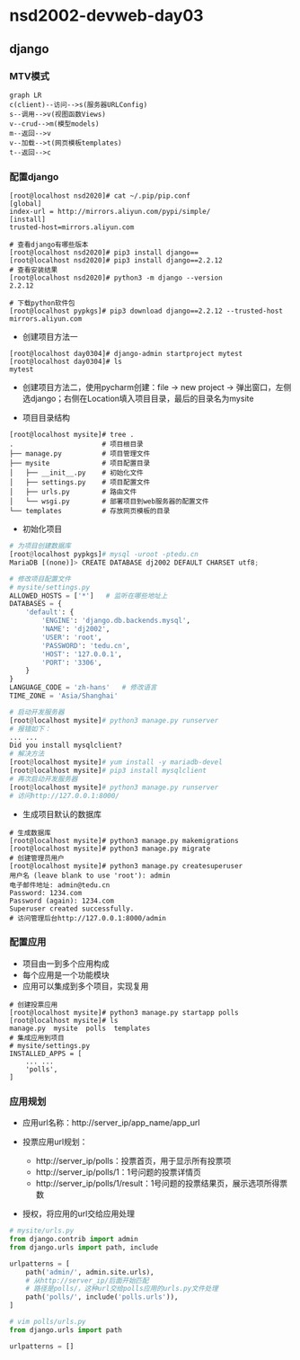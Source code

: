 # nsd2002-devweb-day03

## django

### MTV模式

```mermaid
graph LR
c(client)--访问-->s(服务器URLConfig)
s--调用-->v(视图函数Views)
v--crud-->m(模型models)
m--返回-->v
v--加载-->t(网页模板templates)
t--返回-->c
```

### 配置django

```shell
[root@localhost nsd2020]# cat ~/.pip/pip.conf 
[global]
index-url = http://mirrors.aliyun.com/pypi/simple/
[install]
trusted-host=mirrors.aliyun.com

# 查看django有哪些版本
[root@localhost nsd2020]# pip3 install django==
[root@localhost nsd2020]# pip3 install django==2.2.12
# 查看安装结果
[root@localhost nsd2020]# python3 -m django --version
2.2.12

# 下载python软件包
[root@localhost pypkgs]# pip3 download django==2.2.12 --trusted-host mirrors.aliyun.com
```

- 创建项目方法一

```shell
[root@localhost day0304]# django-admin startproject mytest
[root@localhost day0304]# ls 
mytest
```

- 创建项目方法二，使用pycharm创建：file -> new project -> 弹出窗口，左侧选django；右侧在Location填入项目目录，最后的目录名为mysite

- 项目目录结构

```shell
[root@localhost mysite]# tree .
.                      # 项目根目录
├── manage.py          # 项目管理文件
├── mysite             # 项目配置目录
│   ├── __init__.py    # 初始化文件
│   ├── settings.py    # 项目配置文件
│   ├── urls.py        # 路由文件
│   └── wsgi.py        # 部署项目到web服务器的配置文件
└── templates          # 存放网页模板的目录
```

- 初始化项目

```python
# 为项目创建数据库
[root@localhost pypkgs]# mysql -uroot -ptedu.cn
MariaDB [(none)]> CREATE DATABASE dj2002 DEFAULT CHARSET utf8;

# 修改项目配置文件
# mysite/settings.py
ALLOWED_HOSTS = ['*']   # 监听在哪些地址上
DATABASES = {
    'default': {
        'ENGINE': 'django.db.backends.mysql',
        'NAME': 'dj2002',
        'USER': 'root',
        'PASSWORD': 'tedu.cn',
        'HOST': '127.0.0.1',
        'PORT': '3306',
    }
}
LANGUAGE_CODE = 'zh-hans'   # 修改语言
TIME_ZONE = 'Asia/Shanghai'

# 启动开发服务器
[root@localhost mysite]# python3 manage.py runserver
# 报错如下：
... ...
Did you install mysqlclient?
# 解决方法
[root@localhost mysite]# yum install -y mariadb-devel
[root@localhost mysite]# pip3 install mysqlclient
# 再次启动开发服务器
[root@localhost mysite]# python3 manage.py runserver
# 访问http://127.0.0.1:8000/
```

- 生成项目默认的数据库

```shell
# 生成数据库
[root@localhost mysite]# python3 manage.py makemigrations
[root@localhost mysite]# python3 manage.py migrate
# 创建管理员用户
[root@localhost mysite]# python3 manage.py createsuperuser
用户名 (leave blank to use 'root'): admin
电子邮件地址: admin@tedu.cn
Password: 1234.com
Password (again): 1234.com
Superuser created successfully.
# 访问管理后台http://127.0.0.1:8000/admin
```

### 配置应用

- 项目由一到多个应用构成
- 每个应用是一个功能模块
- 应用可以集成到多个项目，实现复用

```shell
# 创建投票应用
[root@localhost mysite]# python3 manage.py startapp polls
[root@localhost mysite]# ls
manage.py  mysite  polls  templates
# 集成应用到项目
# mysite/settings.py
INSTALLED_APPS = [
    ... ...
    'polls',
]
```

### 应用规划

- 应用url名称：http://server_ip/app_name/app_url
- 投票应用url规划：
  - http://server_ip/polls：投票首页，用于显示所有投票项
  - http://server_ip/polls/1：1号问题的投票详情页
  - http://server_ip/polls/1/result：1号问题的投票结果页，展示选项所得票数

- 授权，将应用的url交给应用处理

```python
# mysite/urls.py
from django.contrib import admin
from django.urls import path, include

urlpatterns = [
    path('admin/', admin.site.urls),
    # 从http://server_ip/后面开始匹配
    # 路径是polls/，这种url交给polls应用的urls.py文件处理
    path('polls/', include('polls.urls')),
]

# vim polls/urls.py
from django.urls import path

urlpatterns = []
```




